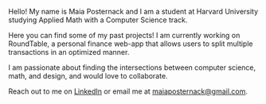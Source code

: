 Hello! My name is Maia Posternack and I am a student at Harvard University studying Applied Math with a Computer Science track. 

Here you can find some of my past projects! I am currently working on RoundTable, a personal finance web-app that allows users to split multiple transactions in an optimized manner. 

I am passionate about finding the intersections between computer science, math, and design, and would love to collaborate. 

Reach out to me on [LinkedIn](https://www.linkedin.com/in/maia-posternack/) or email me at maiaposternack@gmail.com.
